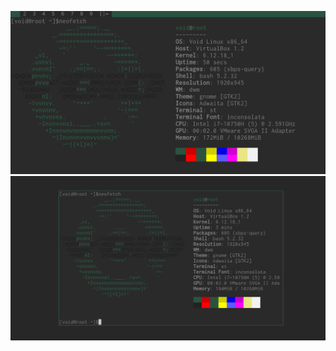 ![Alt Text](https://github.com/MohammedMahmoud20/earthy_void/blob/main/black_earthy_void.png)
![Alt Text](https://github.com/MohammedMahmoud20/earthy_void/blob/main/blackearthyvoid_zoomed.png)
